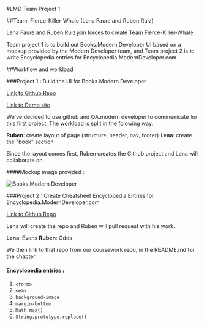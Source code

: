#LMD Team Project 1

##Team: Fierce-Killer-Whale (Lena Faure and Ruben Ruiz)

Lena Faure and Ruben Ruiz join forces to create Team Fierce-Killer-Whale.

Team project 1 is to build out Books.Modern Developer UI based on a mockup provided by the Modern Developer team, and Team project 2 is to write Encyclopedia entries for Encyclopedia.ModernDeveloper.com


##Workflow and workload

###Project 1 : Build the UI for Books.Modern Developer

[Link to Github Repo](https://github.com/carpefukendiem/LMD-TeamProject1)

[Link to Demo site]()

We've decided to use github and QA.modern developer to communicate for this first project. The workload is split in the folowing way: 

**Ruben**: create layout of page (structure, header, nav, footer)
**Lena**: create the "book" section

Since the layout comes first, Ruben creates the Github project and Lena will collaborate on.

####Mockup image provided : 

![Books.Modern Developer](https://study.moderndeveloper.com/wp-content/uploads/2016/08/books.MD_.png)



###Project 2 : Create Cheatsheet Encyclopedia Entries for Encyclopedia.ModernDeveloper.com

[Link to Github Repo](https://github.com/lenafaure/LMD-TeamProject2)

Lena will create the repo and Ruben will pull request with his work.

**Lena**: Evens
**Ruben**: Odds

We then link to that repo from our coursework repo, in the README.md for the chapter. 

#### Encyclopedia entries : 

1. `<form>`
2. `<em>`
3. `background-image`
4. `margin-bottom`
5. `Math.max()`
6. `String.prototype.replace()`
